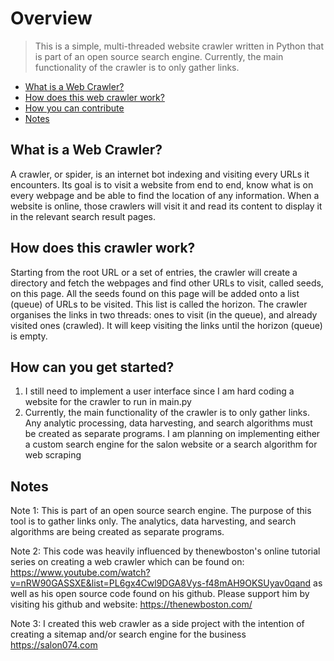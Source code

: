 # Overview

> This is a simple, multi-threaded website crawler written in Python that is part of an open source search engine.
Currently, the main functionality of the crawler is to only gather links.
<!-- toc -->

- [What is a Web Crawler?](#heading-1)
- [How does this web crawler work?](#heading-2)
- [How you can contribute](#heading-3)
- [Notes](#heading-4)

## What is a Web Crawler?
A crawler, or spider, is an internet bot indexing and visiting every URLs it encounters. Its goal 
is to visit a website from end to end, know what is on every webpage and be able to find the location 
of any information. 
When a website is online, those crawlers will visit it and read its content to display it in the relevant 
search result pages. 

## How does this crawler work?
Starting from the root URL or a set of entries, the crawler will create a directory and fetch the 
webpages and find other URLs to visit, called seeds, on this page. All the seeds found on this page 
will be added onto a list (queue) of URLs to be visited. This list is called the horizon. The 
crawler organises the links in two threads: ones to visit (in the queue), and already visited ones (crawled). 
It will keep visiting the links until the horizon (queue) is empty. 

## How can you get started?
1. I still need to implement a user interface since I am hard coding a website for the crawler to run in main.py
2. Currently, the main functionality of the crawler is to only gather links. Any analytic processing, data harvesting, and search algorithms must be created as separate programs. I am planning on implementing either a custom search engine for the salon website or a search algorithm for web scraping

## Notes
Note 1: This is part of an open source search engine. The purpose of this tool is to gather links only. The analytics, data harvesting, and search algorithms are being created as separate programs.

Note 2: This code was heavily influenced by thenewboston's online tutorial series on creating a web crawler which can be found on:  
https://www.youtube.com/watch?v=nRW90GASSXE&list=PL6gx4Cwl9DGA8Vys-f48mAH9OKSUyav0qand 
as well as his open source code found on his github.
Please support him by visiting his github and website: https://thenewboston.com/

Note 3: I created this web crawler as a side project with the intention of creating a sitemap and/or search engine for the business https://salon074.com 
